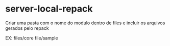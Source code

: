 # server-local-repack

Criar uma pasta com o nome do modulo dentro de files e incluir os arquivos gerados pelo repack

EX:
files/core
file/sample
